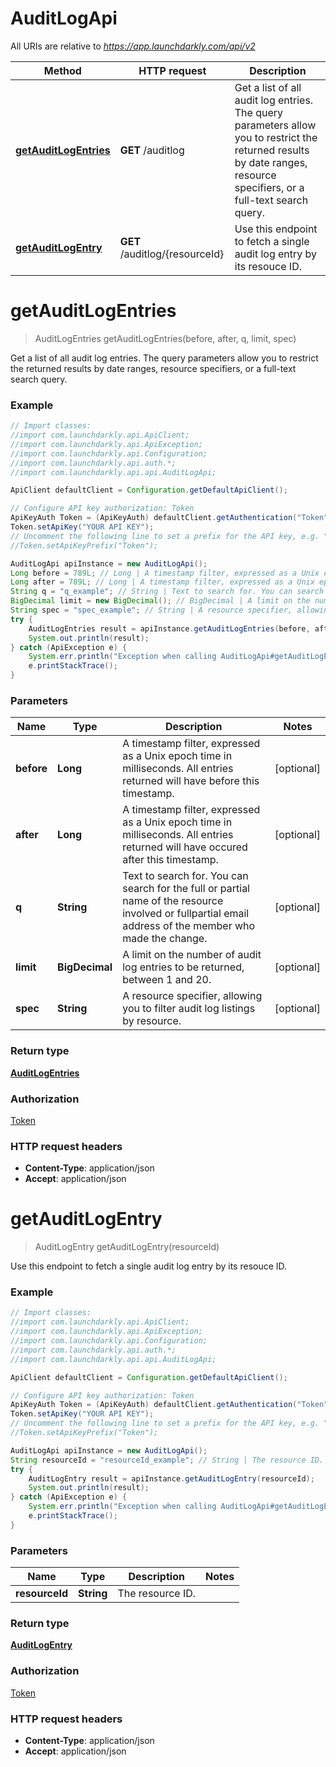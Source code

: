 # AuditLogApi

All URIs are relative to *https://app.launchdarkly.com/api/v2*

Method | HTTP request | Description
------------- | ------------- | -------------
[**getAuditLogEntries**](AuditLogApi.md#getAuditLogEntries) | **GET** /auditlog | Get a list of all audit log entries. The query parameters allow you to restrict the returned results by date ranges, resource specifiers, or a full-text search query.
[**getAuditLogEntry**](AuditLogApi.md#getAuditLogEntry) | **GET** /auditlog/{resourceId} | Use this endpoint to fetch a single audit log entry by its resouce ID.


<a name="getAuditLogEntries"></a>
# **getAuditLogEntries**
> AuditLogEntries getAuditLogEntries(before, after, q, limit, spec)

Get a list of all audit log entries. The query parameters allow you to restrict the returned results by date ranges, resource specifiers, or a full-text search query.

### Example
```java
// Import classes:
//import com.launchdarkly.api.ApiClient;
//import com.launchdarkly.api.ApiException;
//import com.launchdarkly.api.Configuration;
//import com.launchdarkly.api.auth.*;
//import com.launchdarkly.api.api.AuditLogApi;

ApiClient defaultClient = Configuration.getDefaultApiClient();

// Configure API key authorization: Token
ApiKeyAuth Token = (ApiKeyAuth) defaultClient.getAuthentication("Token");
Token.setApiKey("YOUR API KEY");
// Uncomment the following line to set a prefix for the API key, e.g. "Token" (defaults to null)
//Token.setApiKeyPrefix("Token");

AuditLogApi apiInstance = new AuditLogApi();
Long before = 789L; // Long | A timestamp filter, expressed as a Unix epoch time in milliseconds. All entries returned will have before this timestamp.
Long after = 789L; // Long | A timestamp filter, expressed as a Unix epoch time in milliseconds. All entries returned will have occured after this timestamp.
String q = "q_example"; // String | Text to search for. You can search for the full or partial name of the resource involved or fullpartial email address of the member who made the change.
BigDecimal limit = new BigDecimal(); // BigDecimal | A limit on the number of audit log entries to be returned, between 1 and 20.
String spec = "spec_example"; // String | A resource specifier, allowing you to filter audit log listings by resource.
try {
    AuditLogEntries result = apiInstance.getAuditLogEntries(before, after, q, limit, spec);
    System.out.println(result);
} catch (ApiException e) {
    System.err.println("Exception when calling AuditLogApi#getAuditLogEntries");
    e.printStackTrace();
}
```

### Parameters

Name | Type | Description  | Notes
------------- | ------------- | ------------- | -------------
 **before** | **Long**| A timestamp filter, expressed as a Unix epoch time in milliseconds. All entries returned will have before this timestamp. | [optional]
 **after** | **Long**| A timestamp filter, expressed as a Unix epoch time in milliseconds. All entries returned will have occured after this timestamp. | [optional]
 **q** | **String**| Text to search for. You can search for the full or partial name of the resource involved or fullpartial email address of the member who made the change. | [optional]
 **limit** | **BigDecimal**| A limit on the number of audit log entries to be returned, between 1 and 20. | [optional]
 **spec** | **String**| A resource specifier, allowing you to filter audit log listings by resource. | [optional]

### Return type

[**AuditLogEntries**](AuditLogEntries.md)

### Authorization

[Token](../README.md#Token)

### HTTP request headers

 - **Content-Type**: application/json
 - **Accept**: application/json

<a name="getAuditLogEntry"></a>
# **getAuditLogEntry**
> AuditLogEntry getAuditLogEntry(resourceId)

Use this endpoint to fetch a single audit log entry by its resouce ID.

### Example
```java
// Import classes:
//import com.launchdarkly.api.ApiClient;
//import com.launchdarkly.api.ApiException;
//import com.launchdarkly.api.Configuration;
//import com.launchdarkly.api.auth.*;
//import com.launchdarkly.api.api.AuditLogApi;

ApiClient defaultClient = Configuration.getDefaultApiClient();

// Configure API key authorization: Token
ApiKeyAuth Token = (ApiKeyAuth) defaultClient.getAuthentication("Token");
Token.setApiKey("YOUR API KEY");
// Uncomment the following line to set a prefix for the API key, e.g. "Token" (defaults to null)
//Token.setApiKeyPrefix("Token");

AuditLogApi apiInstance = new AuditLogApi();
String resourceId = "resourceId_example"; // String | The resource ID.
try {
    AuditLogEntry result = apiInstance.getAuditLogEntry(resourceId);
    System.out.println(result);
} catch (ApiException e) {
    System.err.println("Exception when calling AuditLogApi#getAuditLogEntry");
    e.printStackTrace();
}
```

### Parameters

Name | Type | Description  | Notes
------------- | ------------- | ------------- | -------------
 **resourceId** | **String**| The resource ID. |

### Return type

[**AuditLogEntry**](AuditLogEntry.md)

### Authorization

[Token](../README.md#Token)

### HTTP request headers

 - **Content-Type**: application/json
 - **Accept**: application/json

